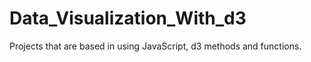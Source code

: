 # Data_Visualization_With_d3
Projects that are based in using JavaScript, d3 methods and functions.

